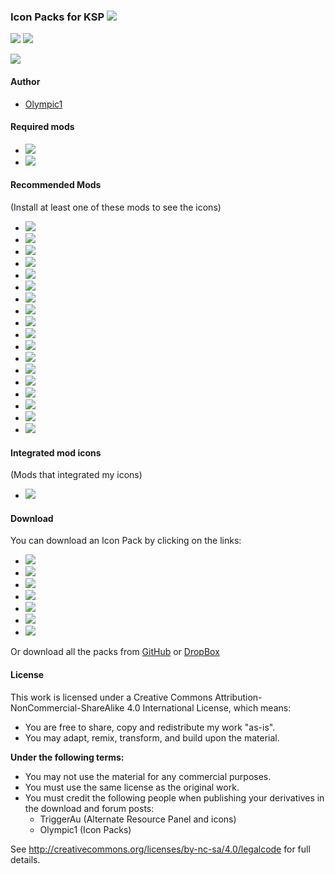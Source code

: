 ### Icon Packs for KSP [![][shield:release-latest]][GIT:release]  
[![][shield:support-ksp]][KSP:website]
[![][shield:license-cc]][ICONS:license]

![][flag:arp-icons]

#### Author
* [Olympic1](http://forum.kerbalspaceprogram.com/members/81815)

#### Required mods
* [![][shield:support-arp]][ARP:thread]
* [![][shield:support-mm]][MM:thread]

#### Recommended Mods
(Install at least one of these mods to see the icons)
* [![][shield:support-amt]][AMT:thread]
* [![][shield:support-art]][ART:thread]
* [![][shield:support-crp]][CRP:thread]
* [![][shield:support-dangit]][DANGIT:thread]
* [![][shield:support-dr]][DR:thread]
* [![][shield:support-epl]][EPL:thread]
* [![][shield:support-ftt]][FTT:thread]
* [![][shield:support-ics]][ICS:thread]
* [![][shield:support-kar]][KAR:thread]
* [![][shield:support-kar+]][KAR+:thread]
* [![][shield:support-mc]][MC:thread]
* [![][shield:support-reg]][REG:thread]
* [![][shield:support-snacks]][SNACKS:thread]
* [![][shield:support-sr]][SR:thread]
* [![][shield:support-exp]][EXP:thread]
* [![][shield:support-mks]][MKS:thread]
* [![][shield:support-srv]][SRV:thread]
* [![][shield:support-warp]][WARP:thread]

#### Integrated mod icons
(Mods that integrated my icons)
* [![][shield:support-bm]][BM:thread]

#### Download
You can download an Icon Pack by clicking on the links:
* [![][shield:release-dangit]][DANGIT:release]
* [![][shield:release-dr]][DR:release]
* [![][shield:release-epl]][EPL:release]
* [![][shield:release-ics]][ICS:release]
* [![][shield:release-mc]][MC:release]
* [![][shield:release-snacks]][SNACKS:release]
* [![][shield:release-usi]][USI:release]

Or download all the packs from [GitHub](http://github.com/Olympic1/Icon_Packs_KSP/releases/latest) or [DropBox](http://www.dropbox.com/s/wfxsnm72aev8d3b/AllPacks.zip)

#### License
This work is licensed under a Creative Commons Attribution-NonCommercial-ShareAlike 4.0 International License, which means:
* You are free to share, copy and redistribute my work "as-is".
* You may adapt, remix, transform, and build upon the material.

**Under the following terms:**
* You may not use the material for any commercial purposes.
* You must use the same license as the original work.
* You must credit the following people when publishing your derivatives in the download and forum posts:
	* TriggerAu (Alternate Resource Panel and icons)
	* Olympic1 (Icon Packs)

See http://creativecommons.org/licenses/by-nc-sa/4.0/legalcode for full details.





[GIT:release]: http://github.com/Olympic1/Icon_Packs_KSP/releases/latest
[KSP:website]: http://kerbalspaceprogram.com
[ICONS:license]: http://github.com/Olympic1/Icon_Packs_KSP/blob/master/License.txt


[shield:release-latest]: http://img.shields.io/github/release/Olympic1/Icon_Packs_KSP.svg
[shield:support-ksp]: http://img.shields.io/badge/KSP-v0.90-green.svg
[shield:license-cc]: http://img.shields.io/badge/License-CC%20BY--NC--SA%204.0-blue.svg


[flag:arp-icons]: http://i59.tinypic.com/34yxpiv.png


[ARP:thread]: http://forum.kerbalspaceprogram.com/threads/60227
[MM:thread]: http://forum.kerbalspaceprogram.com/threads/55219
[AMT:thread]: http://forum.kerbalspaceprogram.com/threads/96011
[ART:thread]: http://forum.kerbalspaceprogram.com/threads/91790
[BM:thread]: http://forum.kerbalspaceprogram.com/threads/53009
[CRP:thread]: http://forum.kerbalspaceprogram.com/threads/91998
[DANGIT:thread]: http://forum.kerbalspaceprogram.com/threads/81794
[DR:thread]: http://forum.kerbalspaceprogram.com/threads/54954
[EPL:thread]: http://forum.kerbalspaceprogram.com/threads/59545
[FTT:thread]: http://forum.kerbalspaceprogram.com/threads/91706
[ICS:thread]: http://forum.kerbalspaceprogram.com/threads/82084
[KAR:thread]: http://forum.kerbalspaceprogram.com/threads/89401
[KAR+:thread]: http://forum.kerbalspaceprogram.com/threads/93054
[MC:thread]: http://forum.kerbalspaceprogram.com/threads/43645
[REG:thread]: http://forum.kerbalspaceprogram.com/threads/100162
[SNACKS:thread]: http://forum.kerbalspaceprogram.com/threads/90841
[SR:thread]: http://forum.kerbalspaceprogram.com/threads/102502
[EXP:thread]: http://forum.kerbalspaceprogram.com/threads/86695
[MKS:thread]: http://forum.kerbalspaceprogram.com/threads/79588
[SRV:thread]: http://forum.kerbalspaceprogram.com/threads/84359
[WARP:thread]: http://forum.kerbalspaceprogram.com/threads/100798


[shield:support-arp]: http://img.shields.io/badge/Alternate%20Resource%20Panel-v2.6.3.0-299bc7.svg
[shield:support-mm]: http://img.shields.io/badge/ModuleManager-v2.5.9-40b7c0.svg
[shield:support-amt]: http://img.shields.io/badge/Advanced%20Mining%20Technologies-v0.1.1-a62374.svg
[shield:support-art]: http://img.shields.io/badge/Asteroid%20Recycling%20Technologies-v0.6.1-85586d.svg
[shield:support-bm]: http://img.shields.io/badge/BioMass-v0.2.3.0-green.svg
[shield:support-crp]: http://img.shields.io/badge/Community%20Resource%20Pack-v0.3.3-c5c09f.svg
[shield:support-dangit]: http://img.shields.io/badge/Dang%20It-v0.5.4--pre-blue.svg
[shield:support-dr]: http://img.shields.io/badge/Deadly%20Reentry-v6.5.2-red.svg
[shield:support-epl]: http://img.shields.io/badge/Extraplanetary%20Launchpads-v5.1.0-orange.svg
[shield:support-ftt]: http://img.shields.io/badge/Freight%20Transport%20Technologies-v0.3.1-yellow.svg
[shield:support-ics]: http://img.shields.io/badge/Ioncross%20Crew%20Support-v1.18.0-34c566.svg
[shield:support-kar]: http://img.shields.io/badge/Karbonite-v0.5.5-000000.svg
[shield:support-kar+]: http://img.shields.io/badge/Karbonite%20Plus-v0.3.0-lightgrey.svg
[shield:support-mc]: http://img.shields.io/badge/Mission%20Controller%202-v1.11.1-acdadf.svg
[shield:support-reg]: http://img.shields.io/badge/Regolith-v0.1.5-533f03.svg
[shield:support-snacks]: http://img.shields.io/badge/Snacks-v0.3.3-a99b13.svg
[shield:support-sr]: http://img.shields.io/badge/Sounding%20Rockets-v0.1.1-be7272.svg
[shield:support-exp]: http://img.shields.io/badge/USI%20Exploration%20Pack-v0.3.1-206261.svg
[shield:support-mks]: http://img.shields.io/badge/USI%20Kolonization%20Systems%20(MKS/OKS)-v0.22.6-7c69c0.svg
[shield:support-srv]: http://img.shields.io/badge/USI%20Survivability%20Pack-v0.2.2-576935.svg
[shield:support-warp]: http://img.shields.io/badge/Warp%20Drive-v0.1.2-7d617d.svg


[DANGIT:release]: http://www.dropbox.com/s/piqimag81ug3uof/DangItPack.zip
[DR:release]: http://www.dropbox.com/s/euewcl7z1tce9na/DRPack.zip
[EPL:release]: http://www.dropbox.com/s/ulaa7kqgsucx5xr/EPLPack.zip
[ICS:release]: http://www.dropbox.com/s/qs5y9ebpmcuehr2/ICSPack.zip
[MC:release]: http://www.dropbox.com/s/55i2nu3hq775940/MCPack.zip
[SNACKS:release]: http://www.dropbox.com/s/cl6fzua3xk0n1h6/SnacksPack.zip
[USI:release]: http://www.dropbox.com/s/26sokhwn2jzo5ob/USIPack.zip


[shield:release-dangit]: http://img.shields.io/badge/DangIt%20Pack-v0.1.2-orange.svg
[shield:release-dr]: http://img.shields.io/badge/DR%20Pack-v0.1.1-orange.svg
[shield:release-epl]: http://img.shields.io/badge/EPL%20Pack-v0.1.2-orange.svg
[shield:release-ics]: http://img.shields.io/badge/ICS%20Pack-v0.1.1-orange.svg
[shield:release-mc]: http://img.shields.io/badge/MC%20Pack-v0.1.1-orange.svg
[shield:release-snacks]: http://img.shields.io/badge/Snacks%20Pack-v0.1.2-orange.svg
[shield:release-usi]: http://img.shields.io/badge/USI%20Pack-v0.4.3-orange.svg
